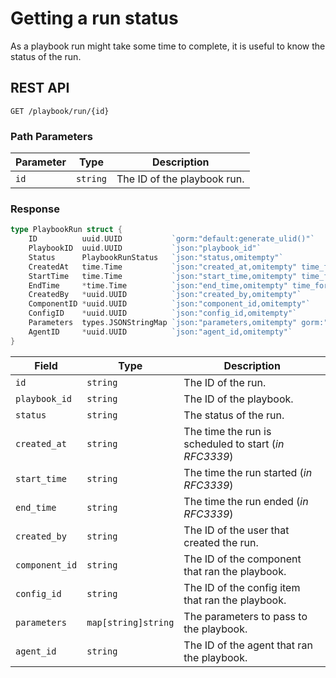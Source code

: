 # Getting a run status

As a playbook run might take some time to complete, it is useful to know the status of the run.

## REST API

```
GET /playbook/run/{id}
```

### Path Parameters

| Parameter | Type     | Description                 |
| --------- | -------- | --------------------------- |
| `id`      | `string` | The ID of the playbook run. |

### Response

```go
type PlaybookRun struct {
	ID          uuid.UUID           `gorm:"default:generate_ulid()"`
	PlaybookID  uuid.UUID           `json:"playbook_id"`
	Status      PlaybookRunStatus   `json:"status,omitempty"`
	CreatedAt   time.Time           `json:"created_at,omitempty" time_format:"postgres_timestamp" gorm:"<-:false"`
	StartTime   time.Time           `json:"start_time,omitempty" time_format:"postgres_timestamp" gorm:"default:NOW(), not null"`
	EndTime     *time.Time          `json:"end_time,omitempty" time_format:"postgres_timestamp"`
	CreatedBy   *uuid.UUID          `json:"created_by,omitempty"`
	ComponentID *uuid.UUID          `json:"component_id,omitempty"`
	ConfigID    *uuid.UUID          `json:"config_id,omitempty"`
	Parameters  types.JSONStringMap `json:"parameters,omitempty" gorm:"default:null"`
	AgentID     *uuid.UUID          `json:"agent_id,omitempty"`
}
```

| Field          | Type                | Description                                           |
| -------------- | ------------------- | ----------------------------------------------------- |
| `id`           | `string`            | The ID of the run.                                    |
| `playbook_id`  | `string`            | The ID of the playbook.                               |
| `status`       | `string`            | The status of the run.                                |
| `created_at`   | `string`            | The time the run is scheduled to start (_in RFC3339_) |
| `start_time`   | `string`            | The time the run started (_in RFC3339_)               |
| `end_time`     | `string`            | The time the run ended (_in RFC3339_)                 |
| `created_by`   | `string`            | The ID of the user that created the run.              |
| `component_id` | `string`            | The ID of the component that ran the playbook.        |
| `config_id`    | `string`            | The ID of the config item that ran the playbook.      |
| `parameters`   | `map[string]string` | The parameters to pass to the playbook.               |
| `agent_id`     | `string`            | The ID of the agent that ran the playbook.            |

